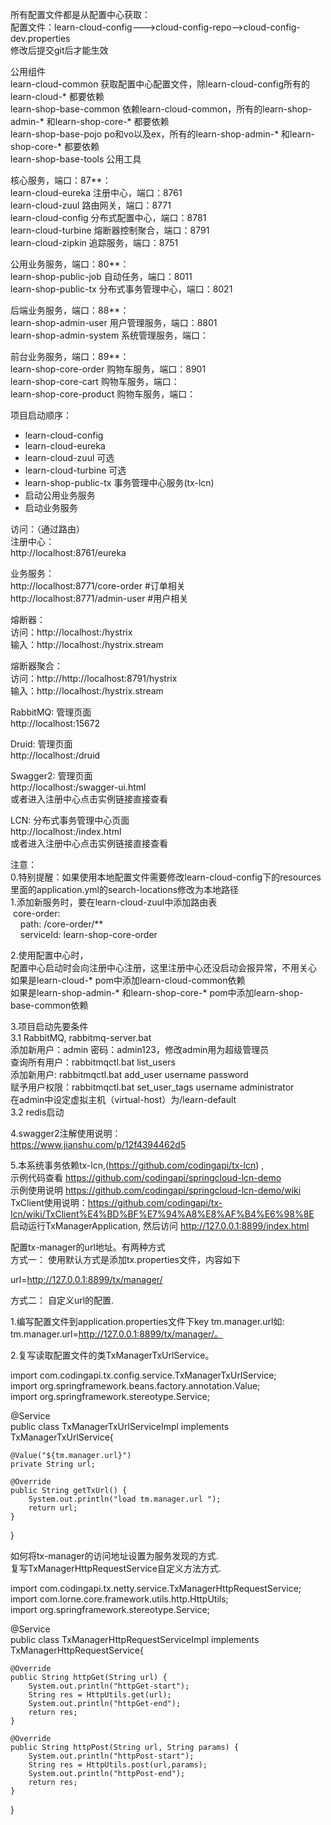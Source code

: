 所有配置文件都是从配置中心获取： <br/>
配置文件：learn-cloud-config--->cloud-config-repo-->cloud-config-dev.properties <br/>
修改后提交git后才能生效 <br/>

公用组件<br/>
learn-cloud-common  获取配置中心配置文件，除learn-cloud-config所有的learn-cloud-* 都要依赖 <br/>
learn-shop-base-common  依赖learn-cloud-common，所有的learn-shop-admin-* 和learn-shop-core-* 都要依赖<br/>
learn-shop-base-pojo  po和vo以及ex，所有的learn-shop-admin-* 和learn-shop-core-* 都要依赖<br/>
learn-shop-base-tools 公用工具<br/>

核心服务，端口：87**： <br/>
learn-cloud-eureka  注册中心，端口：8761 <br/>
learn-cloud-zuul    路由网关，端口：8771 <br/>
learn-cloud-config  分布式配置中心，端口：8781 <br/>
learn-cloud-turbine  熔断器控制聚合，端口：8791 <br/>
learn-cloud-zipkin  追踪服务，端口：8751 <br/>

公用业务服务，端口：80**： <br/>
learn-shop-public-job 自动任务，端口：8011 <br/>
learn-shop-public-tx 分布式事务管理中心，端口：8021 <br/>

后端业务服务，端口：88**： <br/>
learn-shop-admin-user  用户管理服务，端口：8801 <br/>
learn-shop-admin-system  系统管理服务，端口： <br/>

前台业务服务，端口：89**： <br/>
learn-shop-core-order   购物车服务，端口：8901 <br/>
learn-shop-core-cart   购物车服务，端口： <br/>
learn-shop-core-product   购物车服务，端口： <br/>



项目启动顺序： <br/>
<ul>
    <li> learn-cloud-config </li>
    <li> learn-cloud-eureka </li>
    <li> learn-cloud-zuul 可选</li>
    <li> learn-cloud-turbine 可选</li>
    <li> learn-shop-public-tx 事务管理中心服务(tx-lcn) </li>
    <li> 启动公用业务服务 </li>
    <li> 启动业务服务 </li>
</ul>

访问：（通过路由） <br/>
注册中心： <br/>
http://localhost:8761/eureka <br/>

业务服务： <br/>
http://localhost:8771/core-order #订单相关 <br/>
http://localhost:8771/admin-user #用户相关 <br/>

熔断器： <br/>
访问：http://localhost:<port>/hystrix <br>
输入：http://localhost:<port>/hystrix.stream <br>

熔断器聚合： <br/>
访问：http://http://localhost:8791/hystrix <br>
输入：http://localhost:<port>/hystrix.stream <br>

RabbitMQ: 管理页面 <br>
http://localhost:15672 <br>

Druid: 管理页面 <br>
http://localhost:<port>/druid <br>

Swagger2: 管理页面 <br>
http://localhost:<port>/swagger-ui.html <br>
或者进入注册中心点击实例链接直接查看<br/>

LCN: 分布式事务管理中心页面 <br>
http://localhost:<port>/index.html <br>
或者进入注册中心点击实例链接直接查看<br/>

注意： <br/>
0.特别提醒：如果使用本地配置文件需要修改learn-cloud-config下的resources里面的application.yml的search-locations修改为本地路径<br/>
1.添加新服务时，要在learn-cloud-zuul中添加路由表 <br/>
&nbsp;core-order: <br/>
&nbsp;&nbsp;&nbsp;&nbsp;path: /core-order/** <br/>
&nbsp;&nbsp;&nbsp;&nbsp;serviceId: learn-shop-core-order <br/>

2.使用配置中心时， <br/>
配置中心启动时会向注册中心注册，这里注册中心还没启动会报异常，不用关心 <br/>
如果是learn-cloud-* pom中添加learn-cloud-common依赖<br/>
如果是learn-shop-admin-* 和learn-shop-core-* pom中添加learn-shop-base-common依赖 <br/>

3.项目启动先要条件 <br>
    3.1 RabbitMQ, rabbitmq-server.bat <br/>
        添加新用户：admin 密码：admin123，修改admin用为超级管理员 <br/>
        查询所有用户：rabbitmqctl.bat list_users  <br/>
        添加新用户: rabbitmqctl.bat add_user  username password  <br/>
        赋予用户权限：rabbitmqctl.bat set_user_tags username administrator <br/>
        在admin中设定虚拟主机（virtual-host）为/learn-default <br/>
    3.2 redis启动

4.swagger2注解使用说明： <br/>
https://www.jianshu.com/p/12f4394462d5 <br/>

5.本系统事务依赖tx-lcn,(https://github.com/codingapi/tx-lcn) , <br/>
示例代码查看 https://github.com/codingapi/springcloud-lcn-demo <br/>
示例使用说明 https://github.com/codingapi/springcloud-lcn-demo/wiki <br/>
TxClient使用说明：https://github.com/codingapi/tx-lcn/wiki/TxClient%E4%BD%BF%E7%94%A8%E8%AF%B4%E6%98%8E <br/>
启动运行TxManagerApplication, 然后访问 http://127.0.0.1:8899/index.html <br/>


配置tx-manager的url地址。有两种方式  <br/>
方式一： 使用默认方式是添加tx.properties文件，内容如下 <br/>

url=http://127.0.0.1:8899/tx/manager/ <br/>

方式二： 自定义url的配置. <br/>

1.编写配置文件到application.properties文件下key tm.manager.url如: <br/>
tm.manager.url=http://127.0.0.1:8899/tx/manager/。 <br/>

2.复写读取配置文件的类TxManagerTxUrlService。 <br/>


import com.codingapi.tx.config.service.TxManagerTxUrlService; <br/>
import org.springframework.beans.factory.annotation.Value; <br/>
import org.springframework.stereotype.Service; <br/>


@Service <br/>
public class TxManagerTxUrlServiceImpl implements TxManagerTxUrlService{

    @Value("${tm.manager.url}")
    private String url;

    @Override
    public String getTxUrl() {
        System.out.println("load tm.manager.url ");
        return url;
    }
}

如何将tx-manager的访问地址设置为服务发现的方式.<br/>
复写TxManagerHttpRequestService自定义方法方式. <br/>


import com.codingapi.tx.netty.service.TxManagerHttpRequestService; <br/>
import com.lorne.core.framework.utils.http.HttpUtils; <br/>
import org.springframework.stereotype.Service; <br/>


@Service <br/>
public class TxManagerHttpRequestServiceImpl implements TxManagerHttpRequestService{

    @Override
    public String httpGet(String url) {
        System.out.println("httpGet-start");
        String res = HttpUtils.get(url);
        System.out.println("httpGet-end");
        return res;
    }

    @Override
    public String httpPost(String url, String params) {
        System.out.println("httpPost-start");
        String res = HttpUtils.post(url,params);
        System.out.println("httpPost-end");
        return res;
    }
}